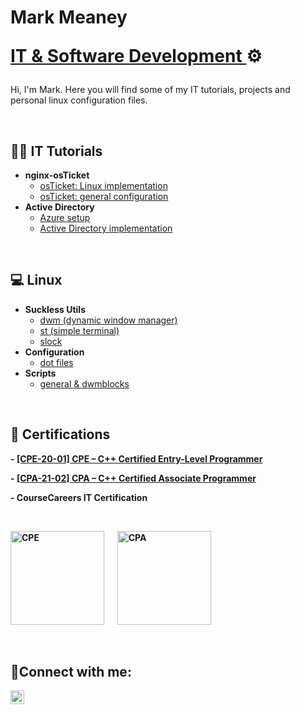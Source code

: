 <h1>Mark Meaney <p><a href="https://www.linkedin.com/in/mark-meaney-176280354/"> IT & Software Development </a>⚙️</h1>
<p>Hi, I'm Mark. Here you will find some of my IT tutorials, projects and personal linux configuration files.</p>
<p> &emsp; </p>



<h2>👨‍💻 IT Tutorials</h2>

- <b>nginx-osTicket</b>
  - [osTicket: Linux implementation](https://github.com/saus23/osTicket-nginx)
  - [osTicket: general configuration](https://github.com/saus23/osTicket-nginx/tree/main/config)
- <b>Active Directory</b>
  - [Azure setup](https://github.com/saus23/AD-Lab)
  - [Active Directory implementation](https://github.com/saus23/AD-Lab/tree/main/GPO)
<p> &emsp; </p>

 
<h2>💻 Linux</h2>

- <b>Suckless Utils</b>
  - [dwm (dynamic window manager)](https://github.com/saus23/dwm)
  - [st (simple terminal)](https://github.com/saus23/st)
  - [slock](https://github.com/saus23/slock)
- <b>Configuration</b>
  - [dot files](https://github.com/saus23/dots)
- <b>Scripts</b>
  - [general & dwmblocks](https://github.com/saus23/scripts)

<p> &emsp; </p>

<h2>📜 Certifications</h2>
<b><p>- <a href="https://verify.openedg.org/?id=1Pm7.81zY.r4jm"> [CPE-20-01] CPE – C++ Certified Entry-Level Programmer</a><b>

<b><p>- <a href="https://verify.openedg.org/?id=AA9J.rGRN.LGBN"> [CPA-21-02] CPA – C++ Certified Associate Programmer</a><b>


<b><p>- CourseCareers IT Certification</b></p>

<p> &emsp; </p>


[<img src="https://images.credly.com/images/51720c50-39e4-41f5-abe5-c4ae12b8e26c/image.png" alt="CPE" width="150"/>](https://www.credly.com/badges/4f03b57f-1416-4037-be49-5e7a8e3fee06/public_url) &emsp; [<img src="https://images.credly.com/images/01cbdda3-ce36-439a-867d-310b13f99bc7/image.png" alt="CPA" width="150"/>](https://www.credly.com/badges/e27f0684-ff3b-4319-9ff2-ca122c88a69c/public_url)



<p> &emsp; </p>





<h2>🤳Connect with me:</h2>


[<img align="left" alt="Josh | LinkedIn" width="22px" src="https://cdn.jsdelivr.net/npm/simple-icons@v3/icons/linkedin.svg" />][linkedin]

[linkedin]: https://www.linkedin.com/in/mark-meaney-176280354/

